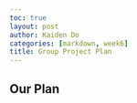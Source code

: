 ```yaml
---
toc: true
layout: post
author: Kaiden Do
categories: [markdown, week6]
title: Group Project Plan
---
```


## Our Plan